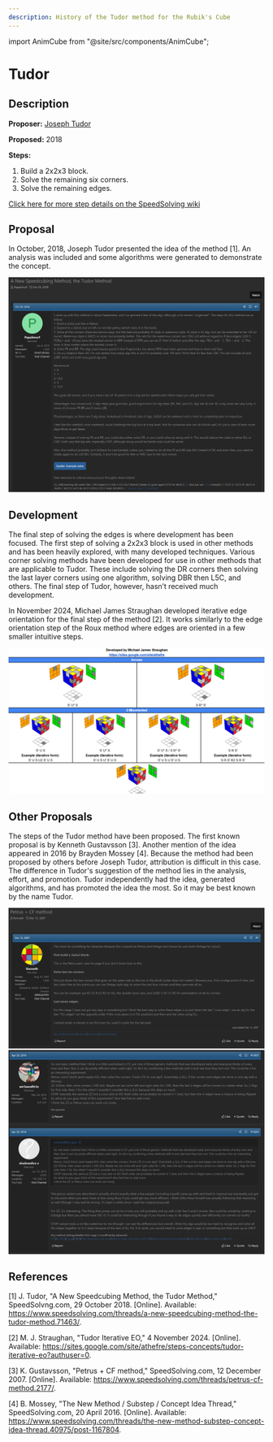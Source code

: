```yaml
---
description: History of the Tudor method for the Rubik's Cube
---
```


import AnimCube from "@site/src/components/AnimCube";

# Tudor

<AnimCube params="config=../../ExhibitConfig.txt&facelets=ydydydydywwwwwwwdwbbbdbbbdbgdgdgggggodooooooordrdrdrdr" width="400px" height="400px" />

## Description

**Proposer:** [Joseph Tudor](CubingContributors/MethodDevelopers.md#tudor-joseph)

**Proposed:** 2018

**Steps:**

1. Build a 2x2x3 block.
2. Solve the remaining six corners.
3. Solve the remaining edges.

[Click here for more step details on the SpeedSolving wiki](https://www.speedsolving.com/wiki/index.php?title=Tudor)

## Proposal

In October, 2018, Joseph Tudor presented the idea of the method [1]. An analysis was included and some algorithms were generated to demonstrate the concept.

![](img/Tudor/Tudor.png)

## Development

The final step of solving the edges is where development has been focused. The first step of solving a 2x2x3 block is used in other methods and has been heavily explored, with many developed techniques. Various corner solving methods have been developed for use in other methods that are applicable to Tudor. These include solving the DR corners then solving the last layer corners using one algorithm, solving DBR then L5C, and others. The final step of Tudor, however, hasn’t received much development.

In November 2024, Michael James Straughan developed iterative edge orientation for the final step of the method [2]. It works similarly to the edge orientation step of the Roux method where edges are oriented in a few smaller intuitive steps.

![](img/Tudor/IterativeEO.png)

## Other Proposals

The steps of the Tudor method have been proposed. The first known proposal is by Kenneth Gustavsson [3]. Another mention of the idea appeared in 2016 by Brayden Mossey [4]. Because the method had been proposed by others before Joseph Tudor, attribution is difficult in this case. The difference in Tudor's suggestion of the method lies in the analysis, effort, and promotion. Tudor independently had the idea, generated algorithms, and has promoted the idea the most. So it may be best known by the name Tudor.

![](img/Tudor/Kenneth.png)
![](img/Tudor/Mossey.png)

## References

[1] J. Tudor, "A New Speedcubing Method, the Tudor Method," SpeedSolvng.com, 29 October 2018. [Online]. Available: https://www.speedsolving.com/threads/a-new-speedcubing-method-the-tudor-method.71463/.

[2] M. J. Straughan, "Tudor Iterative EO," 4 November 2024. [Online]. Available: https://sites.google.com/site/athefre/steps-concepts/tudor-iterative-eo?authuser=0.

[3] K. Gustavsson, "Petrus + CF method," SpeedSolving.com, 12 December 2007. [Online]. Available: https://www.speedsolving.com/threads/petrus-cf-method.2177/.

[4] B. Mossey, "The New Method / Substep / Concept Idea Thread," SpeedSolving.com, 20 April 2016. [Online]. Available: https://www.speedsolving.com/threads/the-new-method-substep-concept-idea-thread.40975/post-1167804.
